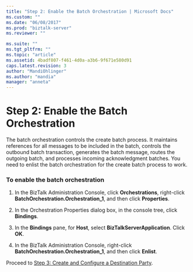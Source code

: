 ```yaml
---
title: "Step 2: Enable the Batch Orchestration | Microsoft Docs"
ms.custom: ""
ms.date: "06/08/2017"
ms.prod: "biztalk-server"
ms.reviewer: ""

ms.suite: ""
ms.tgt_pltfrm: ""
ms.topic: "article"
ms.assetid: 4badf807-f461-4d0a-a3b6-9f671e580d91
caps.latest.revision: 3
author: "MandiOhlinger"
ms.author: "mandia"
manager: "anneta"
---
```

# Step 2: Enable the Batch Orchestration
The batch orchestration controls the create batch process. It maintains references for all messages to be included in the batch, controls the outbound batch transaction, generates the batch message, routes the outgoing batch, and processes incoming acknowledgment batches. You need to enlist the batch orchestration for the create batch process to work.  
  
### To enable the batch orchestration  
  
1.  In the BizTalk Administration Console, click **Orchestrations**, right-click **BatchOrchestration.Orchestration_1**, and then click **Properties**.  
  
2.  In the Orchestration Properties dialog box, in the console tree, click **Bindings**.  
  
3.  In the **Bindings** pane, for **Host**, select **BizTalkServerApplication**. Click **OK**.  
  
4.  In the BizTalk Administration Console, right-click **BatchOrchestration.Orchestration_1**, and then click **Enlist**.  
  
 Proceed to [Step 3: Create and Configure a Destination Party](../../adapters-and-accelerators/accelerator-hl7/step-3-create-and-configure-a-destination-party.md).